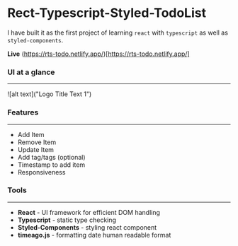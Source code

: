 # Rect-Typescript-Styled-TodoList

I have built it as the first project of learning `react` with `typescript` as well as `styled-components`.

**Live** (https://rts-todo.netlify.app/)[https://rts-todo.netlify.app/]

### UI at a glance

---

![alt text]("Logo Title Text 1")

### Features

---

- Add Item
- Remove Item
- Update Item
- Add tag/tags (optional)
- Timestamp to add item
- Responsiveness

### Tools

---

- **React** - UI framework for efficient DOM handling
- **Typescript** - static type checking
- **Styled-Components** - styling react component
- **timeago.js** - formatting date human readable format
